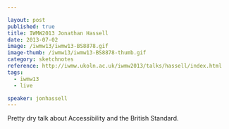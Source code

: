 ```yaml
---

layout: post
published: true
title: IWMW2013 Jonathan Hassell
date: 2013-07-02
image: /iwmw13/iwmw13-BS8878.gif
image-thumb: /iwmw13/iwmw13-BS8878-thumb.gif
category: sketchnotes
reference: http://iwmw.ukoln.ac.uk/iwmw2013/talks/hassell/index.html
tags:
  - iwmw13
  - live

speaker: jonhassell
---
```


Pretty dry talk about Accessibility and the British Standard.

